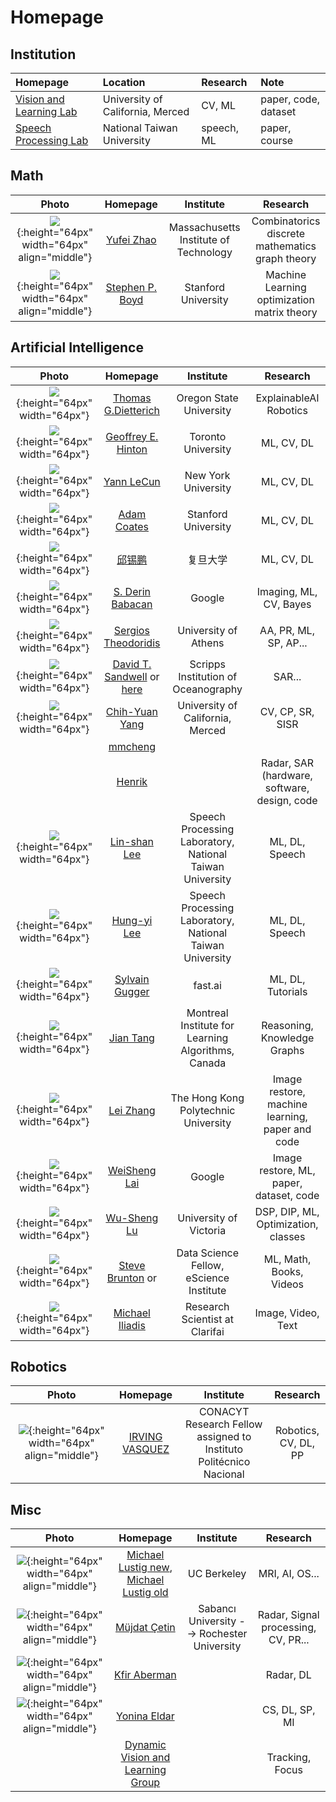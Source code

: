 # Homepage


## Institution

| Homepage                                                                        | Location                         | Research   | Note                 |
|:--------------------------------------------------------------------------------|:---------------------------------|:-----------|:---------------------|
| [Vision and Learning Lab](http://vllab.ucmerced.edu/)                           | University of California, Merced | CV, ML     | paper, code, dataset |
| [Speech Processing Lab](http://speech.ee.ntu.edu.tw/previous_version/index.htm) | National Taiwan University       | speech, ML | paper, course        |


## Math

|                                           Photo                                           |                             Homepage                             |               Institute               |                         Research                          |
|:-----------------------------------------------------------------------------------------:|:----------------------------------------------------------------:|:-------------------------------------:|:---------------------------------------------------------:|
|  ![](./assets/images/Homepage/YuFeiZhao.jpg){:height="64px" width="64px" align="middle"}  | [Yufei Zhao](http://math.mit.edu/directory/profile.php?pid=1354) | Massachusetts Institute of Technology | Combinatorics <br> discrete mathematics <br> graph theory |
| ![](./assets/images/Homepage/StephenBoyd.jpg){:height="64px" width="64px" align="middle"} |        [Stephen P. Boyd](https://web.stanford.edu/~boyd)         |          Stanford University          |   Machine Learning <br> optimization <br> matrix theory   |

## Artificial Intelligence

|                                     Photo                                     |                                                   Homepage                                                    |                        Institute                         |                    Research                     |
|:-----------------------------------------------------------------------------:|:-------------------------------------------------------------------------------------------------------------:|:--------------------------------------------------------:|:-----------------------------------------------:|
|   ![](./assets/images/Homepage/Dietterich.png){:height="64px" width="64px"}   |                         [Thomas G.Dietterich](http://web.engr.oregonstate.edu/~tgd/)                          |                 Oregon State University                  |           ExplainableAI <br> Robotics           |
|     ![](./assets/images/Homepage/Hinton.png){:height="64px" width="64px"}     |                           [Geoffrey E. Hinton](http://www.cs.toronto.edu/~hinton/)                            |                    Toronto University                    |                   ML, CV, DL                    |
|     ![](./assets/images/Homepage/LeCun.png){:height="64px" width="64px"}      |                                     [Yann LeCun](http://yann.lecun.com/)                                      |                   New York University                    |                   ML, CV, DL                    |
|  ![](./assets/images/Homepage/AdamCoates.jpeg){:height="64px" width="64px"}   |                               [Adam Coates](https://cs.stanford.edu/~acoates/)                                |                   Stanford University                    |                   ML, CV, DL                    |
|     ![](./assets/images/Homepage/xpqiu.jpg){:height="64px" width="64px"}      |                                        [邱锡鹏](https://xpqiu.github.io/)                                        |                           复旦大学                           |                   ML, CV, DL                    |
|  ![](./assets/images/Homepage/DerinBabacan.jpg){:height="64px" width="64px"}  |                                 [S. Derin Babacan](http://www.dbabacan.info/)                                 |                          Google                          |             Imaging, ML, CV, Bayes              |
|  ![](./assets/images/Homepage/Theodoridis.jpg){:height="64px" width="64px"}   |                            [Sergios Theodoridis](http://cgi.di.uoa.gr/~stheodor/)                             |                   University of Athens                   |              AA, PR, ML, SP, AP...              |
|    ![](./assets/images/Homepage/Sandwell.jpg){:height="64px" width="64px"}    | [David T. Sandwell](https://topex.ucsd.edu/sandwell/) or [here](https://dsandwell.scrippsprofiles.ucsd.edu/)  |           Scripps Institution of Oceanography            |                     SAR...                      |
|  ![](./assets/images/Homepage/ChihYuanYang.png){:height="64px" width="64px"}  |                           [Chih-Yuan Yang](https://eng.ucmerced.edu/people/cyang35)                           |             University of California, Merced             |                CV, CP, SR, SISR                 |
|                                                                               |                                        [mmcheng](https://mmcheng.net/)                                        |                                                          |                                                 |
|                                                                               |                                        [Henrik](https://hforsten.com/)                                        |                                                          |  Radar, SAR (hardware, software, design, code   |
|   ![](./assets/images/Homepage/LinShanLee.jpg){:height="64px" width="64px"}   |                                 [Lin-shan Lee](http://speech.ee.ntu.edu.tw/)                                  | Speech Processing Laboratory, National Taiwan University |                 ML, DL, Speech                  |
|   ![](./assets/images/Homepage/HungYiLee.png){:height="64px" width="64px"}    |                              [Hung-yi Lee](http://speech.ee.ntu.edu.tw/~tlkagk/)                              | Speech Processing Laboratory, National Taiwan University |                 ML, DL, Speech                  |
| ![](./assets/images/Homepage/SylvainGugger.png){:height="64px" width="64px"}  |                                 [Sylvain Gugger](https://sgugger.github.io/)                                  |                         fast.ai                          |                ML, DL, Tutorials                |
|    ![](./assets/images/Homepage/JianTang.jpg){:height="64px" width="64px"}    |                                      [Jian Tang](https://jian-tang.com/)                                      |    Montreal Institute for Learning Algorithms, Canada    |           Reasoning, Knowledge Graphs           |
|    ![](./assets/images/Homepage/LeiZhang.jpg){:height="64px" width="64px"}    |                             [Lei Zhang](http://www4.comp.polyu.edu.hk/~cslzhang/)                             |           The Hong Kong Polytechnic University           | Image restore, machine learning, paper and code |
|  ![](./assets/images/Homepage/WeiShengLai.jpg){:height="64px" width="64px"}   |                                    [WeiSheng Lai](https://www.wslai.net/)                                     |                          Google                          |     Image restore, ML, paper, dataset, code     |
|   ![](./assets/images/Homepage/Wu-ShengLu.png){:height="64px" width="64px"}   |                                 [Wu-Sheng Lu](https://www.ece.uvic.ca/~wslu/)                                 |                  University of Victoria                  |       DSP, DIP, ML, Optimization, classes       |
|  ![](./assets/images/Homepage/SteveBrunton.png){:height="64px" width="64px"}  | [Steve Brunton](https://www.eigensteve.com/) or [](https://www.me.washington.edu/facultyfinder/steve-brunton) |         Data Science Fellow, eScience Institute          |             ML, Math, Books, Videos             |
| ![](./assets/images/Homepage/MichaelIliadis.png){:height="64px" width="64px"} |                                [Michael Iliadis](https://miliadis.github.io/)                                 |              Research Scientist at Clarifai              |               Image, Video, Text                |




## Robotics

|                                            Photo                                            |              Homepage               |                             Institute                              |         Research          |
|:-------------------------------------------------------------------------------------------:|:-----------------------------------:|:------------------------------------------------------------------:|:-------------------------:|
| ![](./assets/images/Homepage/IrvingVasquez.jpg){:height="64px" width="64px" align="middle"} | [IRVING VASQUEZ](https://jivg.org/) | CONACYT Research Fellow assigned to Instituto Politécnico Nacional | Robotics, <br> CV, DL, PP |


## Misc

|                                            Photo                                            |                                                                            Homepage                                                                             |                  Institute                  |              Research               |
|:-------------------------------------------------------------------------------------------:|:---------------------------------------------------------------------------------------------------------------------------------------------------------------:|:-------------------------------------------:|:-----------------------------------:|
| ![](./assets/images/Homepage/MichaelLustig.jpg){:height="64px" width="64px" align="middle"} | [Michael Lustig new](https://www2.eecs.berkeley.edu/Faculty/Homepages/mlustig.html), [Michael Lustig old](https://people.eecs.berkeley.edu/~mlustig/index.html) |                 UC Berkeley                 |           MRI, AI, OS...            |
|  ![](./assets/images/Homepage/MüjdatÇetin.jpg){:height="64px" width="64px" align="middle"}  |                                                      [Müjdat Çetin](http://myweb.sabanciuniv.edu/mcetin/)                                                       | Sabancı University --> Rochester University | Radar, Signal processing, CV, PR... |
|  ![](./assets/images/Homepage/KfirAberman.jpg){:height="64px" width="64px" align="middle"}  |                                                         [Kfir Aberman](https://kfiraberman.github.io/)                                                          |                                             |              Radar, DL              |
|  ![](./assets/images/Homepage/YoninaEldar.jpg){:height="64px" width="64px" align="middle"}  |                                         [Yonina Eldar](http://www.wisdom.weizmann.ac.il/~yonina/YoninaEldar/index.html)                                         |                                             |           CS, DL, SP, MI            |
|                                                                                             |                                                   [Dynamic Vision and Learning Group](https://dvl.in.tum.de/)                                                   |                                             |           Tracking, Focus           |

